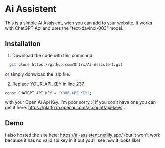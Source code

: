 
# Ai Assistent
This is a simple Ai Assistent, wich you can add to your website. It works with ChatGPT Api and uses the "text-davinci-003" model.



## Installation

1. Download the code with this command:

```bash
  git clone https://github.com/Ortrx/Ai-Assistent.git
``` 
or simply donwload the .zip file.

2. Replace YOUR_API_KEY in line 237,

```bash 
const CHATGPT_API_KEY = 'YOUR_API_KEY';
```
with your Open Ai Api Key. I'm poor sorry :( 
If you don't have one you can get it here: https://platform.openai.com/account/api-keys .
    
## Demo

I also hosted the site here: https://ai-assistent.netlify.app/ (but it won't work because it has no valid api key in it but you'll see how it looks like)

